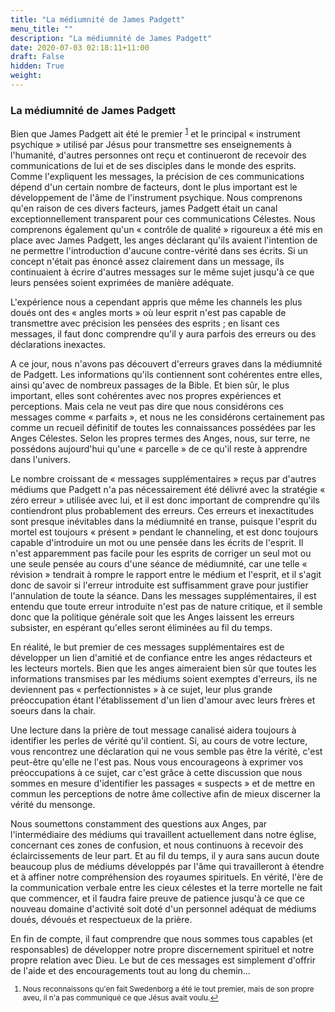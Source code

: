 ```yaml
---
title: "La médiumnité de James Padgett"
menu_title: ""
description: "La médiumnité de James Padgett"
date: 2020-07-03 02:18:11+11:00
draft: False
hidden: True
weight:
---
```

### La médiumnité de James Padgett

Bien que James Padgett ait été le premier <sup id="a1">[1](#f1)</sup> et le principal « instrument psychique » utilisé par Jésus pour transmettre ses enseignements à l'humanité, d'autres personnes ont reçu et continueront de recevoir des communications de lui et de ses disciples dans le monde des esprits. Comme l'expliquent les messages, la précision de ces communications dépend d'un certain nombre de facteurs, dont le plus important est le développement de l'âme de l'instrument psychique. Nous comprenons qu'en raison de ces divers facteurs, james Padgett était un canal exceptionnellement transparent pour ces communications Célestes. Nous comprenons également qu'un « contrôle de qualité » rigoureux a été mis en place avec James Padgett, les anges déclarant qu'ils avaient l'intention de ne permettre l'introduction d'aucune contre-vérité dans ses écrits. Si un concept n'était pas énoncé assez clairement dans un message, ils continuaient à écrire d'autres messages sur le même sujet jusqu'à ce que leurs pensées soient exprimées de manière adéquate.

L'expérience nous a cependant appris que même les channels les plus doués ont des « angles morts » où leur esprit n'est pas capable de transmettre avec précision les pensées des esprits ; en lisant ces messages, il faut donc comprendre qu'il y aura parfois des erreurs ou des déclarations inexactes.

A ce jour, nous n'avons pas découvert d'erreurs graves dans la médiumnité de Padgett. Les informations qu'ils contiennent sont cohérentes entre elles, ainsi qu'avec de nombreux passages de la Bible. Et bien sûr, le plus important, elles sont cohérentes avec nos propres expériences et perceptions. Mais cela ne veut pas dire que nous considérons ces messages comme « parfaits », et nous ne les considérons certainement pas comme un recueil définitif de toutes les connaissances possédées par les Anges Célestes. Selon les propres termes des Anges, nous, sur terre, ne possédons aujourd'hui qu'une « parcelle » de ce qu'il reste à apprendre dans l'univers.

Le nombre croissant de « messages supplémentaires » reçus par d'autres médiums que Padgett n'a pas nécessairement été délivré avec la stratégie « zéro erreur » utilisée avec lui, et il est donc important de comprendre qu'ils contiendront plus probablement des erreurs. Ces erreurs et inexactitudes sont presque inévitables dans la médiumnité en transe, puisque l'esprit du mortel est toujours « présent » pendant le channeling, et est donc toujours capable d'introduire un mot ou une pensée dans les écrits de l'esprit. Il n'est apparemment pas facile pour les esprits de corriger un seul mot ou une seule pensée au cours d'une séance de médiumnité, car une telle « révision » tendrait à rompre le rapport entre le médium et l'esprit, et il s'agit donc de savoir si l'erreur introduite est suffisamment grave pour justifier l'annulation de toute la séance. Dans les messages supplémentaires, il est entendu que toute erreur introduite n'est pas de nature critique, et il semble donc que la politique générale soit que les Anges laissent les erreurs subsister, en espérant qu'elles seront éliminées au fil du temps.

En réalité, le but premier de ces messages supplémentaires est de développer un lien d'amitié et de confiance entre les anges rédacteurs et les lecteurs mortels. Bien que les anges aimeraient bien sûr que toutes les informations transmises par les médiums soient exemptes d'erreurs, ils ne deviennent pas « perfectionnistes » à ce sujet, leur plus grande préoccupation étant l'établissement d'un lien d'amour avec leurs frères et soeurs dans la chair.

Une lecture dans la prière de tout message canalisé aidera toujours à identifier les perles de vérité qu'il contient. Si, au cours de votre lecture, vous rencontrez une déclaration qui ne vous semble pas être la vérité, c'est peut-être qu'elle ne l'est pas. Nous vous encourageons à exprimer vos préoccupations à ce sujet, car c'est grâce à cette discussion que nous sommes en mesure d'identifier les passages « suspects » et de mettre en commun les perceptions de notre âme collective afin de mieux discerner la vérité du mensonge.

Nous soumettons constamment des questions aux Anges, par l'intermédiaire des médiums qui travaillent actuellement dans notre église, concernant ces zones de confusion, et nous continuons à recevoir des éclaircissements de leur part. Et au fil du temps, il y aura sans aucun doute beaucoup plus de médiums développés par l'âme qui travailleront à étendre et à affiner notre compréhension des royaumes spirituels. En vérité, l'ère de la communication verbale entre les cieux célestes et la terre mortelle ne fait que commencer, et il faudra faire preuve de patience jusqu'à ce que ce nouveau domaine d'activité soit doté d'un personnel adéquat de médiums doués, dévoués et respectueux de la prière.

En fin de compte, il faut comprendre que nous sommes tous capables (et responsables) de développer notre propre discernement spirituel et notre propre relation avec Dieu. Le but de ces messages est simplement d'offrir de l'aide et des encouragements tout au long du chemin…
<small>

1. <large id="f1"> Nous reconnaissons qu'en fait Swedenborg a été le tout premier, mais de son propre aveu, il n'a pas communiqué ce que Jésus avait voulu.[↩](#a1)
